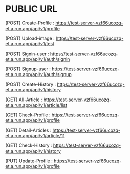 # PUBLIC URL

(POST) Create-Profile : https://test-server-vzf66ucozq-et.a.run.app/api/v1/profile

(POST) Upload-image : https://test-server-vzf66ucozq-et.a.run.app/api/v1/test

(POST) Signin-user : https://test-server-vzf66ucozq-et.a.run.app/api/v1/auth/signin

(POST) Signup-user : https://test-server-vzf66ucozq-et.a.run.app/api/v1/auth/signup

(POST) Create-History : https://test-server-vzf66ucozq-et.a.run.app/api/v1/history

(GET) All-Article : https://test-server-vzf66ucozq-et.a.run.app/api/v1/article/list

(GET) Check-Profile : https://test-server-vzf66ucozq-et.a.run.app/api/v1/profile

(GET) Detail-Articles : https://test-server-vzf66ucozq-et.a.run.app/api/v1/article/11

(GET) Check-History : https://test-server-vzf66ucozq-et.a.run.app/api/v1/history

(PUT) Update-Profile : https://test-server-vzf66ucozq-et.a.run.app/api/v1/profile

